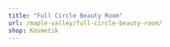 ```yaml
---
title: "Full Circle Beauty Room"
url: /maple-valley/full-circle-beauty-room/
shop: Kosmetik
---
```


